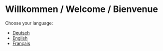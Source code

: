 # Willkommen / Welcome / Bienvenue

Choose your language:

- [Deutsch](https://nneuhoff.github.io/traduction-uebersetzung-translation/de/)
- [English](https://nneuhoff.github.io/traduction-uebersetzung-translation/en/)
- [Français](https://nneuhoff.github.io/traduction-uebersetzung-translation/fr/)
